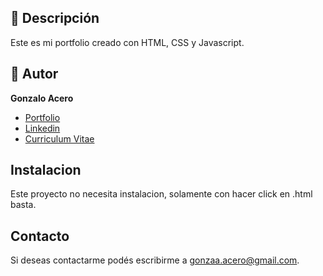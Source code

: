 ## 👀 Descripción 

Este es mi portfolio creado con HTML, CSS y Javascript.

## 🎵 Autor  
**Gonzalo Acero**

* [Portfolio](https://gonzalo-acero.github.io/My-Portfolio/)
* [Linkedin](https://www.linkedin.com/in/gonzalo-acero/)
* [Curriculum Vitae](https://drive.google.com/drive/folders/1rHtWw15WYYspyloCf5iwnRtFgiGNMneX?usp=drive_link)

## Instalacion

Este proyecto no necesita instalacion, solamente con hacer click en .html basta.

## Contacto

Si deseas contactarme podés escribirme a gonzaa.acero@gmail.com.

